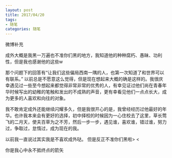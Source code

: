```yaml
---
layout: post
title: 2017/04/20
tags:
- 随笔
categories: 随笔
---
```

微博补充

成外大概是我黑一万遍也不准你们黑的地方，我知道他的种种腐朽、愚昧、功利性，但是我也感谢他的这些w ​

那个问题下的回答有“让我们这些偏局西南一隅的人，也第一次知道了和世界可以有联系。”
以前总是不愿意这么觉得，但是现在想起来大概的确是这样的。我很庆幸遇见过一些至今想起来都觉得非常非常的优秀的人，有幸见证过他们尚在青春年华时候写出的幼稚的笔触和发出的不成熟的声音，更有幸看见他们一点点长大，成为更多的人喜欢和向往的对象。

我不敢肯定成外还能继续闪耀多久，但是我很开心的是，我曾经经历过他最好的年华。也许我本来会有更好的选择，初中择校的时候因为一心住校去了这里，草长莺飞的二月天，使夫百草为之不芳，然后一步一步，遇见谁，喜欢谁，错过谁，努力过，争取过，怠惰过，成为现在的我。

以前我一直说过其实我是不喜欢成外哒。
但是反正不准你们黑啦&gt; &lt;

你是我心中永不抵终点的箭矢